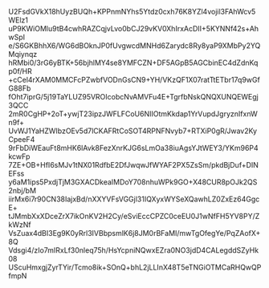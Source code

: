 U2FsdGVkX18hUyzBUQh+KPPnmNYhs5Ytdz0cxh76K8YZl4vojil3FAhWcv5WElz1
uP9KWiOMlu9tB4cwhRAZCqjvLvo0bCJ29vKV0XhIrxAcDII+5KYNNf42s+AhwSpI
e/S6GKBhhX6/WG6dBOknJP0fUvgwcdMNHd6Zarydc8Ry8yaP9XMbPy2YQMqiynqz
hRMbi0/3rG6yBTK+56bjhlMY4se8YMFCZN+DF5AGpB5AGCbinEC4dZdnKqp0f/HR
+cCel4rXAM0MMCFcPZwbfVODnGsCN9+YH/VKzQF1X07ratTtETbr17q9wGfG88Fb
fOht7iprG/5j19TaYLUZ95VROIcobcNvAMVFu4E+TgrfbNskQNQXUNQEWEgj3QCC
2mR0CgHP+2oT+ywjT23ipzJWFLFCoU6NIIOtmKkdap1YrVupdJgryznIfxnWn9f+
UvWJ1YaHZWIbzOEv5d7lCKAFRtCoSOT4RPNFNvyb7+RTXiP0gR/Jwav2KyCpeeF4
9rFbDiWEauFt8mHK6lAvk8FezXnrKJG6sLmOa38iuAgsYJtWEY3/YKm96P4kcwFp
7ZE+OB+HfI6sMJv1tNX01RdfbE2DfJwqwJfWYAF2PX5ZsSm/pkdBjDuf+DINEFss
y6aM1ips5PxdjTjM3GXACDkeaIMDoY708nhuWPk9GO+X48CUR8pOJk2QS2nbj/bM
iirMx6i7r90CN38IajxBd/nXXYVFsVGGjl31IQXyxWYSeXQawhLZ0ZxEz64GgcE+
tJMmbXxXDceZrX7ikOnKV2H2Cy/eSviEccCPZC0ceEU0J1wNfFH5YV8PY/ZkWzNf
VsZuax4dBI3Eg9K0yRrl3IVBbpsmlK6j8JM0rBFaMI/mwTgOfegYe/PqZAofX+8Q
Vdsgi4/zIo7mIRxLf30nleq75h/HsYcpniNQwxEZra0NO3jdD4CALegddSZyHk08
UScuHmxgjZyrTYir/Tcmo8ik+SOnQ+bhL2jLLInX48T5eTNGiOTMCaRHQwQPfmpN
